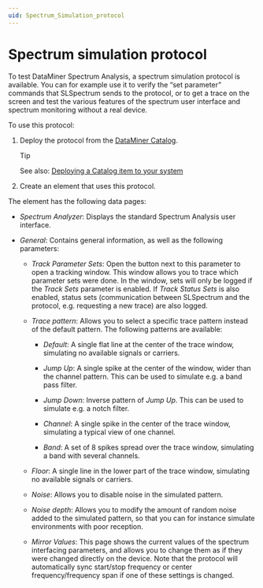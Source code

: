 ```yaml
---
uid: Spectrum_Simulation_protocol
---
```


# Spectrum simulation protocol

To test DataMiner Spectrum Analysis, a spectrum simulation protocol is available. You can for example use it to verify the “set parameter” commands that SLSpectrum sends to the protocol, or to get a trace on the screen and test the various features of the spectrum user interface and spectrum monitoring without a real device.

To use this protocol:

1. Deploy the protocol from the [DataMiner Catalog](https://catalog.dataminer.services/details/6f33ec9f-e83d-49d5-8f85-87ad66eaa5c7).

   > [!TIP]
   > See also: [Deploying a Catalog item to your system](xref:Deploying_a_catalog_item)

1. Create an element that uses this protocol.

The element has the following data pages:

- *Spectrum Analyzer*: Displays the standard Spectrum Analysis user interface.

- *General*: Contains general information, as well as the following parameters:

  - *Track Parameter Sets*: Open the button next to this parameter to open a tracking window. This window allows you to trace which parameter sets were done. In the window, sets will only be logged if the *Track Sets* parameter is enabled. If *Track Status Sets* is also enabled, status sets (communication between SLSpectrum and the protocol, e.g. requesting a new trace) are also logged.

  - *Trace pattern*: Allows you to select a specific trace pattern instead of the default pattern. The following patterns are available:

    - *Default*: A single flat line at the center of the trace window, simulating no available signals or carriers.

    - *Jump Up*: A single spike at the center of the window, wider than the channel pattern. This can be used to simulate e.g. a band pass filter.

    - *Jump Down*: Inverse pattern of *Jump Up*. This can be used to simulate e.g. a notch filter.

    - *Channel*: A single spike in the center of the trace window, simulating a typical view of one channel.

    - *Band*: A set of 8 spikes spread over the trace window, simulating a band with several channels.

  - *Floor*: A single line in the lower part of the trace window, simulating no available signals or carriers.

  - *Noise*: Allows you to disable noise in the simulated pattern.

  - *Noise depth*: Allows you to modify the amount of random noise added to the simulated pattern, so that you can for instance simulate environments with poor reception.

  - *Mirror Values*: This page shows the current values of the spectrum interfacing parameters, and allows you to change them as if they were changed directly on the device. Note that the protocol will automatically sync start/stop frequency or center frequency/frequency span if one of these settings is changed.
